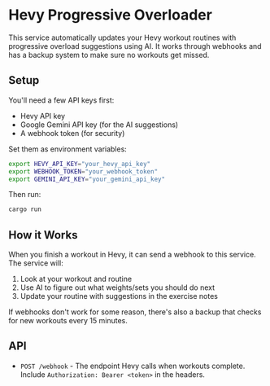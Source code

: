 # Hevy Progressive Overloader

This service automatically updates your Hevy workout routines with progressive overload suggestions using AI. It works through webhooks and has a backup system to make sure no workouts get missed.

## Setup

You'll need a few API keys first:

- Hevy API key
- Google Gemini API key (for the AI suggestions)
- A webhook token (for security)

Set them as environment variables:

```bash
export HEVY_API_KEY="your_hevy_api_key"
export WEBHOOK_TOKEN="your_webhook_token"
export GEMINI_API_KEY="your_gemini_api_key"
```

Then run:

```bash
cargo run
```

## How it Works

When you finish a workout in Hevy, it can send a webhook to this service. The service will:

1. Look at your workout and routine
2. Use AI to figure out what weights/sets you should do next
3. Update your routine with suggestions in the exercise notes

If webhooks don't work for some reason, there's also a backup that checks for new workouts every 15 minutes.

## API

- `POST /webhook` - The endpoint Hevy calls when workouts complete. Include `Authorization: Bearer <token>` in the headers.
